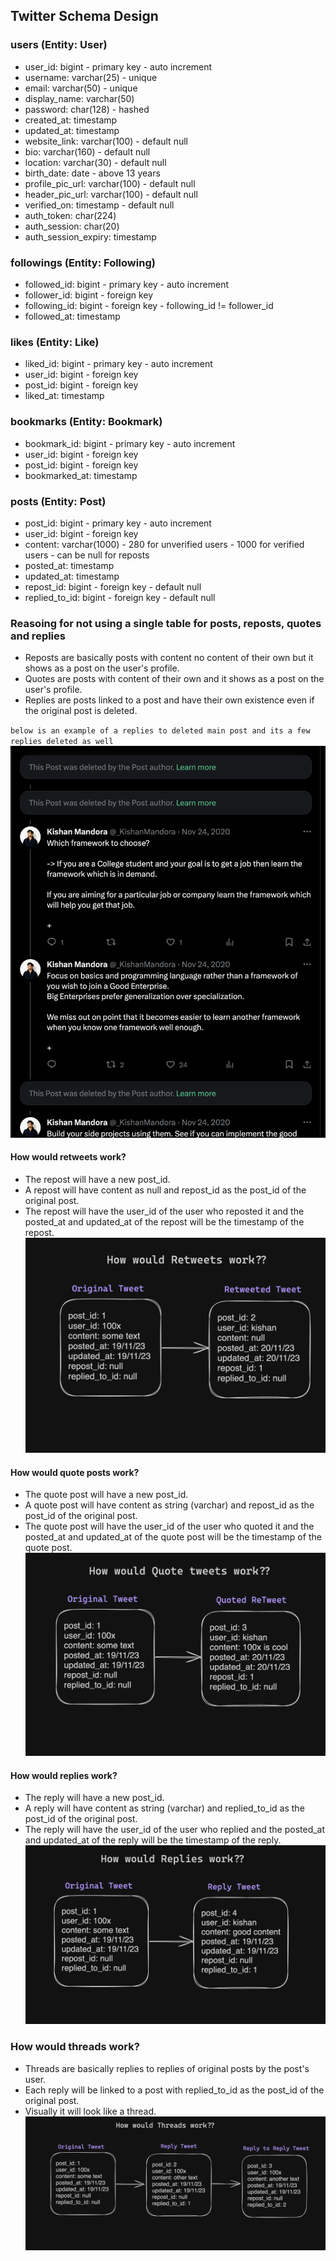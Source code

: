 ## Twitter Schema Design

### users (Entity: User)

- user_id: bigint - primary key - auto increment
- username: varchar(25) - unique
- email: varchar(50) - unique
- display_name: varchar(50)
- password: char(128) - hashed
- created_at: timestamp
- updated_at: timestamp
- website_link: varchar(100) - default null
- bio: varchar(160) - default null
- location: varchar(30) - default null
- birth_date: date - above 13 years
- profile_pic_url: varchar(100) - default null
- header_pic_url: varchar(100) - default null
- verified_on: timestamp - default null
- auth_token: char(224) <!-- length might change -->
- auth_session: char(20) <!-- length might change -->
- auth_session_expiry: timestamp

### followings (Entity: Following)

- followed_id: bigint - primary key - auto increment
- follower_id: bigint - foreign key
- following_id: bigint - foreign key - following_id != follower_id
- followed_at: timestamp

### likes (Entity: Like)

- liked_id: bigint - primary key - auto increment
- user_id: bigint - foreign key
- post_id: bigint - foreign key
- liked_at: timestamp

### bookmarks (Entity: Bookmark)

- bookmark_id: bigint - primary key - auto increment
- user_id: bigint - foreign key
- post_id: bigint - foreign key
- bookmarked_at: timestamp

### posts (Entity: Post)

- post_id: bigint - primary key - auto increment
- user_id: bigint - foreign key
- content: varchar(1000) - 280 for unverified users - 1000 for verified users - can be null for reposts
- posted_at: timestamp
- updated_at: timestamp
- repost_id: bigint - foreign key - default null
- replied_to_id: bigint - foreign key - default null

### Reasoing for not using a single table for posts, reposts, quotes and replies

- Reposts are basically posts with content no content of their own but it shows as a post on the user's profile.
- Quotes are posts with content of their own and it shows as a post on the user's profile.
- Replies are posts linked to a post and have their own existence even if the original post is deleted.

`below is an example of a replies to deleted main post and its a few replies deleted as well`
![deleted replies](./imgs/deletedReplies.png)

#### How would retweets work?

- The repost will have a new post_id.
- A repost will have content as null and repost_id as the post_id of the original post.
- The repost will have the user_id of the user who reposted it and the posted_at and updated_at of the repost will be the timestamp of the repost.
  ![retweets](./imgs/retweets.png)

#### How would quote posts work?

- The quote post will have a new post_id.
- A quote post will have content as string (varchar) and repost_id as the post_id of the original post.
- The quote post will have the user_id of the user who quoted it and the posted_at and updated_at of the quote post will be the timestamp of the quote post.
  ![retweets](./imgs/quoteTweets.png)

#### How would replies work?

- The reply will have a new post_id.
- A reply will have content as string (varchar) and replied_to_id as the post_id of the original post.
- The reply will have the user_id of the user who replied and the posted_at and updated_at of the reply will be the timestamp of the reply.
  ![retweets](./imgs/replies.png)

### How would threads work?

- Threads are basically replies to replies of original posts by the post's user.
- Each reply will be linked to a post with replied_to_id as the post_id of the original post.
- Visually it will look like a thread.
  ![retweets](./imgs/threads.png)
